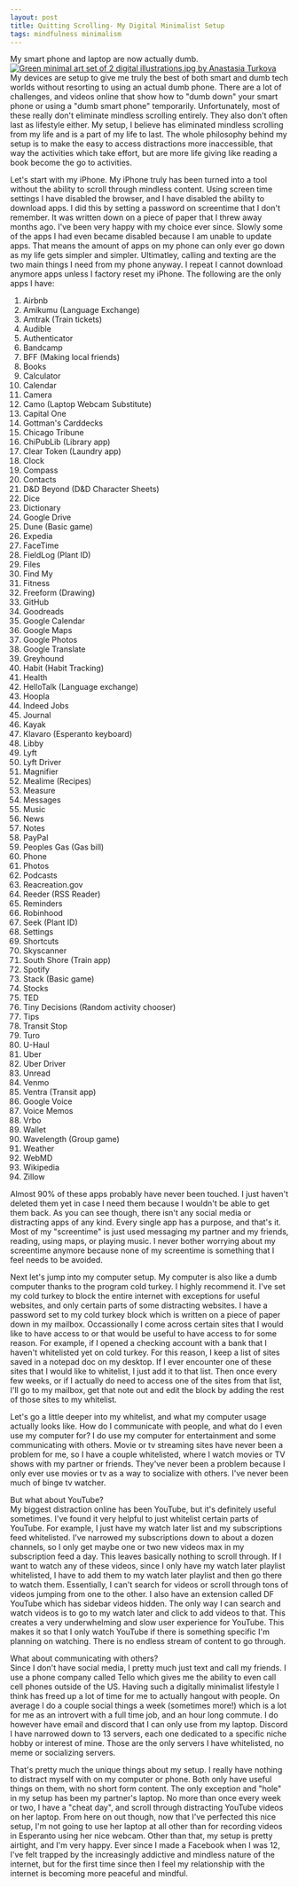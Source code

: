 ```yaml
---
layout: post
title: Quitting Scrolling- My Digital Minimalist Setup
tags: mindfulness minimalism
---
```


My smart phone and laptop are now actually dumb. 
[![Green minimal art set of 2 digital illustrations.jpg by Anastasia Turkova](https://upload.wikimedia.org/wikipedia/commons/0/02/Green_minimal_art_set_of_2_digital_illustrations.jpg?20230711141117)](https://commons.wikimedia.org/wiki/File:Green_minimal_art_set_of_2_digital_illustrations.jpg)  
My devices are setup to give me truly the best of both smart and dumb tech worlds without resorting to using an actual dumb phone. There are a lot of challenges, and videos online that show how to "dumb down" your smart phone or using a "dumb smart phone" temporarily. Unfortunately, most of these really don't eliminate mindless scrolling entirely. They also don't often last as lifestyle  either. My setup, I believe has eliminated mindless scrolling from my life and is a part of my life to last. The whole philosophy behind my setup is to make the easy to access distractions more inaccessible, that way the activities which take effort, but are more life giving like reading a book become the go to activities. 

Let's start with my iPhone. My iPhone truly has been turned into a tool without the ability to scroll through mindless content. Using screen time settings I have disabled the browser, and I have disabled the ability to download apps. I did this by setting a password on screentime that I don't remember. It was written down on a piece of paper that I threw away months ago. I've been very happy with my choice ever since. Slowly some of the apps I had even became disabled because I am unable to update apps. That means the amount of apps on my phone can only ever go down as my life gets simpler and simpler. Ultimatley, calling and texting are the two main things I need from my phone anyway. I repeat I cannot download anymore apps unless I factory reset my iPhone. The following are the only apps I have:

1. Airbnb
2. Amikumu (Language Exchange)
3. Amtrak (Train tickets)
4. Audible
5. Authenticator
6. Bandcamp
7. BFF (Making local friends)
8. Books
9. Calculator
10. Calendar
11. Camera
12. Camo (Laptop Webcam Substitute)
13. Capital One
14. Gottman's Carddecks
15. Chicago Tribune
16. ChiPubLib (Library app)
17. Clear Token (Laundry app)
18. Clock
19. Compass
20. Contacts
21. D&D Beyond (D&D Character Sheets)
22. Dice
23. Dictionary
24. Google Drive
25. Dune (Basic game)
26. Expedia
27. FaceTime
28. FieldLog (Plant ID)
29. Files
30. Find My
31. Fitness
32. Freeform (Drawing)
33. GitHub
34. Goodreads
35. Google Calendar
36. Google Maps
37. Google Photos
38. Google Translate
39. Greyhound
40. Habit (Habit Tracking)
41. Health
42. HelloTalk (Language exchange)
43. Hoopla
44. Indeed Jobs
45. Journal
46. Kayak
47. Klavaro (Esperanto keyboard)
48. Libby
49. Lyft
50. Lyft Driver
51. Magnifier
52. Mealime (Recipes)
53. Measure
54. Messages
55. Music
56. News
57. Notes
58. PayPal
59. Peoples Gas (Gas bill)
60. Phone
61. Photos
62. Podcasts
63. Reacreation.gov
64. Reeder (RSS Reader)
65. Reminders
66. Robinhood
67. Seek (Plant ID)
68. Settings
69. Shortcuts
70. Skyscanner
71. South Shore (Train app)
72. Spotify
73. Stack (Basic game)
74. Stocks
75. TED
76. Tiny Decisions (Random activity chooser)
77. Tips
78. Transit Stop
79. Turo
80. U-Haul
81. Uber
82. Uber Driver
83. Unread
84. Venmo
85. Ventra (Transit app)
86. Google Voice
87. Voice Memos
88. Vrbo
89. Wallet
90. Wavelength (Group game)
91. Weather
92. WebMD
93. Wikipedia
94. Zillow

Almost 90% of these apps probably have never been touched. I just haven't deleted them yet in case I need them because I wouldn't be able to get them back. As you can see though, there isn't any social media or distracting apps of any kind. Every single app has a purpose, and that's it. Most of my "screentime" is just used messaging my partner and my friends, reading, using maps, or playing music. I never bother worrying about my screentime anymore because none of my screentime is something that I feel needs to be avoided.

Next let's jump into my computer setup. My computer is also like a dumb computer thanks to the program cold turkey. I highly recommend it. I've set my cold turkey to block the entire internet with exceptions for useful websites, and only certain parts of some distracting websites. I have a password set to my cold turkey block which is written on a piece of paper down in my mailbox. Occassionally I come across certain sites that I would like to have access to or that would be useful to have access to for some reason. For example, if I opened a checking account with a bank that I haven't whitelisted yet on cold turkey. For this reason, I keep a list of sites saved in a notepad doc on my desktop. If I ever encounter one of these sites that I would like to whitelist, I just add it to that list. Then once every few weeks, or if I actually do need to access one of the sites from that list, I'll go to my mailbox, get that note out and edit the block by adding the rest of those sites to my whitelist. 

Let's go a little deeper into my whitelist, and what my computer usage actually looks like. How do I communicate with people, and what do I even use my computer for? I do use my computer for entertainment and some communicating with others. Movie or tv streaming sites have never been a problem for me, so I have a couple whitelisted, where I watch movies or TV shows with my partner or friends. They've never been a problem because I only ever use movies or tv as a way to socialize with others. I've never been much of binge tv watcher.

But what about YouTube?  
My biggest distraction online has been YouTube, but it's definitely useful sometimes. I've found it very helpful to just whitelist certain parts of YouTube. For example, I just have my watch later list and my subscriptions feed whitelisted. I've narrowed my subscriptions down to about a dozen channels, so I only get maybe one or two new videos max in my subscription feed a day. This leaves basically nothing to scroll through. If I want to watch any of these videos, since I only have my watch later playlist whitelisted, I have to add them to my watch later playlist and then go there to watch them. Essentially, I can't search for videos or scroll through tons of videos jumping from one to the other. I also have an extension called DF YouTube which has sidebar videos hidden. The only way I can search and watch videos is to go to my watch later and click to add videos to that. This creates a very underwhelming and slow user experience for YouTube. This makes it so that I only watch YouTube if there is something specific I'm planning on watching. There is no endless stream of content to go through.

What about communicating with others?  
Since I don't have social media, I pretty much just text and call my friends. I use a phone company called Tello which gives me the ability to even call cell phones outside of the US. Having such a digitally minimalist lifestyle I think has freed up a lot of time for me to actually hangout with people. On average I do a couple social things a week (sometimes more!) which is a lot for me as an introvert with a full time job, and an hour long commute. I do however have email and discord that I can only use from my laptop. Discord I have narrowed down to 13 servers, each one dedicated to a specific niche hobby or interest of mine. Those are the only servers I have whitelisted, no meme or socializing servers. 

That's pretty much the unique things about my setup. I really have nothing to distract myself with on my computer or phone. Both only have useful things on them, with no short form content. The only exception and "hole" in my setup has been my partner's laptop. No more than once every week or two, I have a "cheat day", and scroll through distracting YouTube videos on her laptop. From here on out though, now that I've perfected this nice setup, I'm not going to use her laptop at all other than for recording videos in Esperanto using her nice webcam. Other than that, my setup is pretty airtight, and I'm very happy. Ever since I made a Facebook when I was 12, I've felt trapped by the increasingly addictive and mindless nature of the internet, but for the first time since then I feel my relationship with the internet is becoming more peaceful and mindful. 